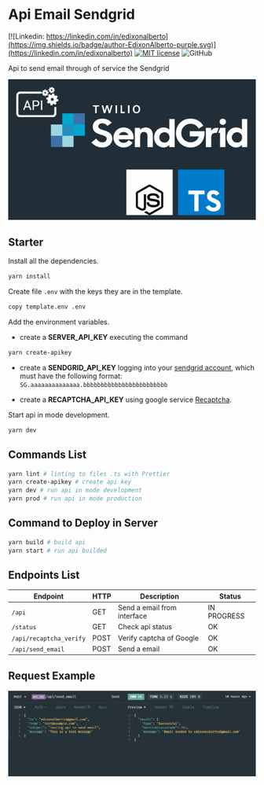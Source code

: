 # Api Email Sendgrid

[![Linkedin: https://linkedin.com/in/edixonalberto](https://img.shields.io/badge/author-EdixonAlberto-purple.svg)](https://linkedin.com/in/edixonalberto)
[![MIT license](https://img.shields.io/badge/license-MIT-green.svg)](./LICENSE.md)
![GitHub](https://img.shields.io/github/followers/EdixonAlberto.svg?label=Follow&style=social)

Api to send email through of service the Sendgrid

![api-email-sendgrid](./.github/image.png)

## Starter

Install all the dependencies.

```sh
yarn install
```

Create file `.env` with the keys they are in the template.

```sh
copy template.env .env
```

Add the environment variables.

- create a **SERVER_API_KEY** executing the command

```sh
yarn create-apikey
```

- create a **SENDGRID_API_KEY** logging into your
  [sendgrid account](https://app.sendgrid.com/), which must have the following format:
  `SG.aaaaaaaaaaaaaa.bbbbbbbbbbbbbbbbbbbbbbbb`

- create a **RECAPTCHA_API_KEY** using google service
  [Recaptcha](https://developers.google.com/recaptcha/docs/v3).

Start api in mode development.

```sh
yarn dev
```

## Commands List

```sh
yarn lint # linting to files .ts with Prettier
yarn create-apikey # create api key
yarn dev # run api in mode development
yarn prod # run api in mode production
```

## Command to Deploy in Server

```sh
yarn build # build api
yarn start # run api builded
```

## Endpoints List

| Endpoint                | HTTP | Description                 | Status      |
| ----------------------- | ---- | --------------------------- | ----------- |
| `/api`                  | GET  | Send a email from interface | IN PROGRESS |
| `/status`               | GET  | Check api status            | OK          |
| `/api/recaptcha_verify` | POST | Verify captcha of Google    | OK          |
| `/api/send_email`       | POST | Send a email                | OK          |

## Request Example

![request-example](./.github/example.png)
